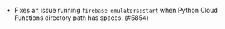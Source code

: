- Fixes an issue running `firebase emulators:start` when Python Cloud Functions directory path has spaces. (#5854)
